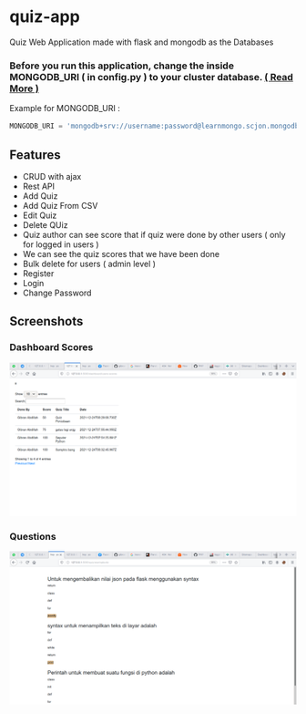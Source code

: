 # quiz-app
Quiz Web Application made with flask and mongodb as the Databases

### Before you run this application, change the inside MONGODB_URI ( in config.py ) to your cluster database. <a href='https://docs.atlas.mongodb.com/connect-to-cluster/'>( Read More ) </a>
Example for MONGODB_URI :
```python
MONGODB_URI = 'mongodb+srv://username:password@learnmongo.scjon.mongodb.net/myFirstDatabase?retryWrites=true&w=majority'
```

## Features 
- CRUD with ajax
- Rest API
- Add Quiz
- Add Quiz From CSV
- Edit Quiz
- Delete QUiz 
- Quiz author can see score that if quiz were done by other users ( only for logged in users ) 
- We can see the quiz scores that we have been done
- Bulk delete for users ( admin level ) 
- Register 
- Login 
- Change Password

## Screenshots 
### Dashboard Scores 
![Screenshots](https://github.com/gibran-abdillah/quiz-app/raw/main/screenshots/dashboard_scores.png)

### Questions
![Questions](https://github.com/gibran-abdillah/quiz-app/raw/main/screenshots/questions.png)
